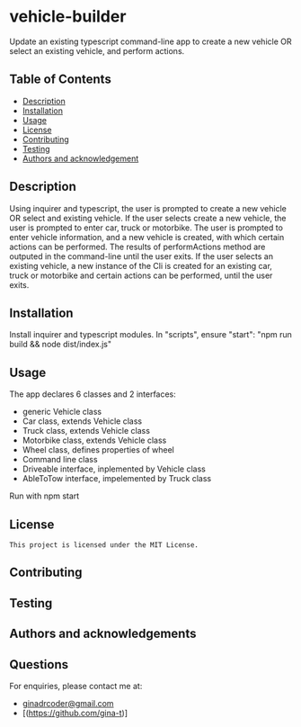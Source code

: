 # vehicle-builder

Update an existing typescript command-line app to create a new vehicle OR select an existing vehicle, and perform actions.

## Table of Contents

  - [Description](#description)
  - [Installation](#installation)
  - [Usage](#usage)
  - [License](#license)
  - [Contributing](#contributing)
  - [Testing](#testing)
  - [Authors and acknowledgement](#authors-and-acknowledgement)
    
## Description

Using inquirer and typescript, the user is prompted to create a new vehicle OR select and existing vehicle. If the user selects create a new vehicle, the user is prompted to enter car, truck or motorbike. The user is prompted to enter vehicle information, and a new vehicle is created, with which certain actions can be performed. The results of performActions method are outputed in the command-line until the user exits. If the user selects an existing vehicle, a new instance of the Cli is created for an existing car, truck or motorbike and certain actions can be performed, until the user exits.

## Installation

Install inquirer and typescript modules. In "scripts", ensure "start": "npm run build && node dist/index.js"

## Usage

The app declares 6 classes and 2 interfaces:

 - generic Vehicle class
 - Car class, extends Vehicle class
 - Truck class, extends Vehicle class 
 - Motorbike class, extends Vehicle class
 - Wheel class, defines properties of wheel
 - Command line class
 - Driveable interface, inplemented by Vehicle class
 - AbleToTow interface, impelemented by Truck class

 Run with npm start

## License

    This project is licensed under the MIT License.
    
## Contributing


## Testing


## Authors and acknowledgements


## Questions

For enquiries, please contact me at:
   - ginadrcoder@gmail.com
   - [(https://github.com/gina-t)]
